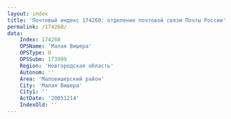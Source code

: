 ```yaml
---
layout: index
title: 'Почтовый индекс 174260: отделение почтовой связи Почты России'
permalink: /174260/
data:
    Index: 174260
    OPSName: 'Малая Вишера'
    OPSType: О
    OPSSubm: 173999
    Region: 'Новгородская область'
    Autonom: ''
    Area: 'Маловишерский район'
    City: 'Малая Вишера'
    City1: ''
    ActDate: '20051214'
    IndexOld: ''
---
```

